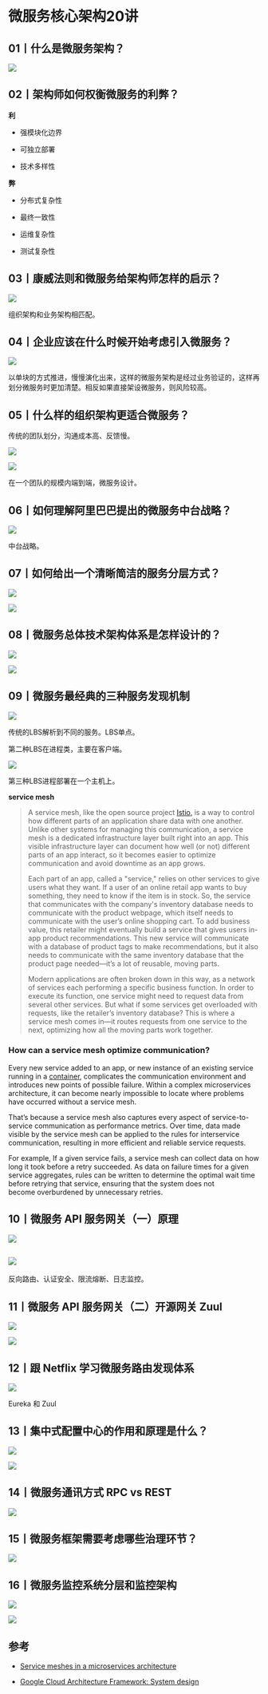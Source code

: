 # 微服务核心架构20讲

## 01丨什么是微服务架构？

![](../assets/images/2022-09-08-17-21-08-image.png)

## 02丨架构师如何权衡微服务的利弊？

**利**

- 强模块化边界

- 可独立部署

- 技术多样性

**弊**

- 分布式复杂性

- 最终一致性

- 运维复杂性

- 测试复杂性

## 03丨康威法则和微服务给架构师怎样的启示？

![](../assets/images/2022-09-09-09-39-21-image.png)

组织架构和业务架构相匹配。

## 04丨企业应该在什么时候开始考虑引入微服务？

![](../assets/images/2022-09-09-09-45-03-image.png)

以单块的方式推进，慢慢演化出来，这样的微服务架构是经过业务验证的，这样再划分微服务时更加清楚。相反如果直接架设微服务，则风险较高。

## 05丨什么样的组织架构更适合微服务？

传统的团队划分，沟通成本高、反馈慢。

![](../assets/images/2022-09-09-09-49-16-image.png)

![](../assets/images/2022-09-09-09-52-35-image.png)

在一个团队的规模内端到端，微服务设计。 

## 06丨如何理解阿里巴巴提出的微服务中台战略？

![](../assets/images/2022-09-09-09-55-31-image.png)

中台战略。 

## 07丨如何给出一个清晰简洁的服务分层方式？

![](../assets/images/2022-09-09-10-02-10-image.png)

![](../assets/images/2022-09-09-10-04-01-image.png)

## 08丨微服务总体技术架构体系是怎样设计的？

![](../assets/images/2022-09-09-10-09-02-image.png)

 ![](../assets/images/2022-09-09-10-09-32-image.png)

## 09丨微服务最经典的三种服务发现机制

![](../assets/images/2022-09-09-10-14-39-image.png)

传统的LBS解析到不同的服务。LBS单点。

第二种LBS在进程类，主要在客户端。

![](../assets/images/2022-09-09-10-17-12-image.png)

第三种LBS进程部署在一个主机上。

**service mesh**

> A service mesh, like the open source project [Istio,](https://www.redhat.com/en/topics/microservices/what-is-istio) is a way to control how different parts of an application share data with one another. Unlike other systems for managing this communication, a service mesh is a dedicated infrastructure layer built right into an app. This visible infrastructure layer can document how well (or not) different parts of an app interact, so it becomes easier to optimize communication and avoid downtime as an app grows.
> 
> Each part of an app, called a "service," relies on other services to give users what they want. If a user of an online retail app wants to buy something, they need to know if the item is in stock. So, the service that communicates with the company's inventory database needs to communicate with the product webpage, which itself needs to communicate with the user’s online shopping cart. To add business value, this retailer might eventually build a service that gives users in-app product recommendations. This new service will communicate with a database of product tags to make recommendations, but it also needs to communicate with the same inventory database that the product page needed—it’s a lot of reusable, moving parts.
> 
> Modern applications are often broken down in this way, as a network of services each performing a specific business function. In order to execute its function, one service might need to request data from several other services. But what if some services get overloaded with requests, like the retailer’s inventory database? This is where a service mesh comes in—it routes requests from one service to the next, optimizing how all the moving parts work together.

### How can a service mesh optimize communication?

Every new service added to an app, or new instance of an existing service running in a [container](https://www.redhat.com/en/topics/containers/whats-a-linux-container), complicates the communication environment and introduces new points of possible failure. Within a complex microservices architecture, it can become nearly impossible to locate where problems have occurred without a service mesh.

That’s because a service mesh also captures every aspect of service-to-service communication as performance metrics. Over time, data made visible by the service mesh can be applied to the rules for interservice communication, resulting in more efficient and reliable service requests.

For example, If a given service fails, a service mesh can collect data on how long it took before a retry succeeded. As data on failure times for a given service aggregates, rules can be written to determine the optimal wait time before retrying that service, ensuring that the system does not become overburdened by unnecessary retries.



## 10丨微服务 API 服务网关（一）原理

![](../assets/images/2022-09-21-15-18-13-image.png)

## ![](../assets/images/2022-09-21-15-20-04-image.png)

反向路由、认证安全、限流熔断、日志监控。

## 11丨微服务 API 服务网关（二）开源网关 Zuul

![](../assets/images/2022-09-21-15-24-49-image.png)

  ![](../assets/images/2022-09-21-15-28-58-image.png) 

## 12丨跟 Netflix 学习微服务路由发现体系

![](../assets/images/2022-09-21-15-30-42-image.png)

Eureka 和 Zuul

## 13丨集中式配置中心的作用和原理是什么？

![](../assets/images/2022-09-21-16-22-58-image.png)

![](../assets/images/2022-09-21-16-27-18-image.png) 

## 14丨微服务通讯方式 RPC vs REST

 ![](../assets/images/2022-09-21-16-31-18-image.png)

## 15丨微服务框架需要考虑哪些治理环节？

![](../assets/images/2022-09-21-16-39-07-image.png)

## 16丨微服务监控系统分层和监控架构



![](../assets/images/2022-09-21-16-48-19-image.png)



![](../assets/images/2022-09-21-16-53-49-image.png)

## 参考

- [Service meshes in a microservices architecture](https://cloud.google.com/architecture/service-meshes-in-microservices-architecture#:~:text=A%20service%20mesh%20is%20a,microservices%20on%20a%20chosen%20infrastructure.)

- [Google Cloud Architecture Framework: System design](https://cloud.google.com/architecture/framework/system-design)
